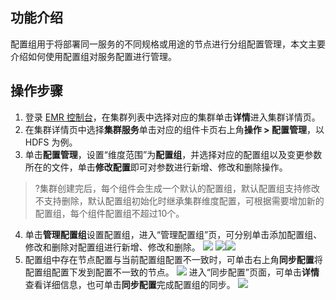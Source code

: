 ## 功能介绍
配置组用于将部署同一服务的不同规格或用途的节点进行分组配置管理，本文主要介绍如何使用配置组对服务配置进行管理。

## 操作步骤
1. 登录 [EMR 控制台](https://console.cloud.tencent.com/emr)，在集群列表中选择对应的集群单击**详情**进入集群详情页。
2. 在集群详情页中选择**集群服务**单击对应的组件卡页右上角**操作 > 配置管理**，以 HDFS 为例。
3. 单击**配置管理**，设置“维度范围”为**配置组**，并选择对应的配置组以及变更参数所在的文件，单击**修改配置**即可对参数进行新增、修改和删除操作。
>?集群创建完后，每个组件会生成一个默认的配置组，默认配置组支持修改不支持删除，默认配置组初始化时继承集群维度配置，可根据需要增加新的配置组，每个组件配置组不超过10个。
4. 单击**管理配置组**设置配置组，进入“管理配置组”页，可分别单击添加配置组、修改和删除对配置组进行新增、修改和删除。
![](https://main.qcloudimg.com/raw/bbc5d55fde3341f8b7d9bacc02874c64.png)
![](https://main.qcloudimg.com/raw/642566066d36cb54d11a3d4a20510eed.png)![](https://main.qcloudimg.com/raw/b1e700e2cf9ea6cffe2c66b8c9265d89.png)
5. 配置组中存在节点配置与当前配置组配置不一致时，可单击右上角**同步配置**将配置组配置下发到配置不一致的节点。
![](https://main.qcloudimg.com/raw/a1003f3f095bffb778c0b799281035bc.png)
进入“同步配置”页面，可单击**详情**查看详细信息，也可单击**同步配置**完成配置组的同步。
![](https://main.qcloudimg.com/raw/6f524a040d43825a031d9c5fc700c34f.png)
